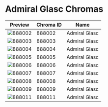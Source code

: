# Admiral Glasc Chromas

| Preview | Chroma ID | Name |
|---------|-----------|------|
| ![888002](https://raw.communitydragon.org/latest/plugins/rcp-be-lol-game-data/global/default/v1/champion-chroma-images/888/888002.png) | 888002 | Admiral Glasc |
| ![888003](https://raw.communitydragon.org/latest/plugins/rcp-be-lol-game-data/global/default/v1/champion-chroma-images/888/888003.png) | 888003 | Admiral Glasc |
| ![888004](https://raw.communitydragon.org/latest/plugins/rcp-be-lol-game-data/global/default/v1/champion-chroma-images/888/888004.png) | 888004 | Admiral Glasc |
| ![888005](https://raw.communitydragon.org/latest/plugins/rcp-be-lol-game-data/global/default/v1/champion-chroma-images/888/888005.png) | 888005 | Admiral Glasc |
| ![888006](https://raw.communitydragon.org/latest/plugins/rcp-be-lol-game-data/global/default/v1/champion-chroma-images/888/888006.png) | 888006 | Admiral Glasc |
| ![888007](https://raw.communitydragon.org/latest/plugins/rcp-be-lol-game-data/global/default/v1/champion-chroma-images/888/888007.png) | 888007 | Admiral Glasc |
| ![888008](https://raw.communitydragon.org/latest/plugins/rcp-be-lol-game-data/global/default/v1/champion-chroma-images/888/888008.png) | 888008 | Admiral Glasc |
| ![888009](https://raw.communitydragon.org/latest/plugins/rcp-be-lol-game-data/global/default/v1/champion-chroma-images/888/888009.png) | 888009 | Admiral Glasc |
| ![888011](https://raw.communitydragon.org/latest/plugins/rcp-be-lol-game-data/global/default/v1/champion-chroma-images/888/888011.png) | 888011 | Admiral Glasc |